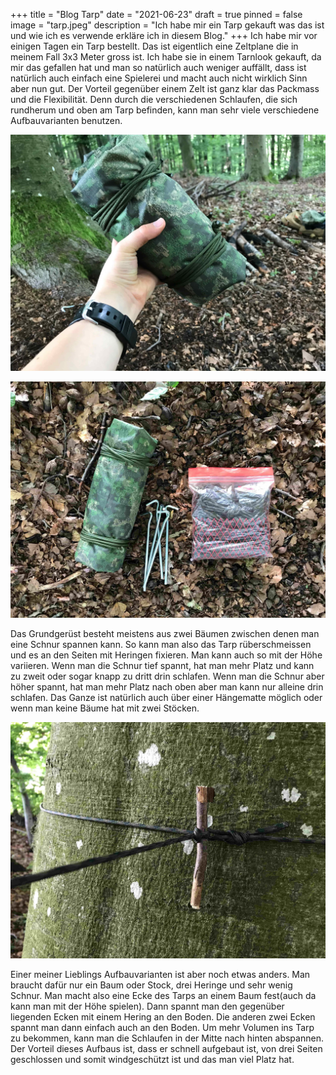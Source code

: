 +++
title = "Blog Tarp"
date = "2021-06-23"
draft = true
pinned = false
image = "tarp.jpeg"
description = "Ich habe mir ein Tarp gekauft was das ist und wie ich es verwende erkläre ich in diesem Blog."
+++
Ich habe mir vor einigen Tagen ein Tarp bestellt. Das ist eigentlich eine Zeltplane die in meinem Fall 3x3 Meter gross ist. Ich habe sie in einem Tarnlook gekauft, da mir das gefallen hat und man so natürlich auch weniger auffällt, dass ist natürlich auch einfach eine Spielerei und macht auch nicht wirklich Sinn aber nun gut. Der Vorteil gegenüber einem Zelt ist ganz klar das Packmass und die Flexibilität. Denn durch die verschiedenen Schlaufen, die sich rundherum und oben am Tarp befinden, kann man sehr viele verschiedene Aufbauvarianten benutzen. 

![](img_2991.jpg)

![](img_2965.jpg)

Das Grundgerüst besteht meistens aus zwei Bäumen zwischen denen man eine Schnur spannen kann. So kann man also das Tarp rüberschmeissen und es an den Seiten mit Heringen fixieren. Man kann auch so mit der Höhe variieren. Wenn man die Schnur tief spannt, hat man mehr Platz und kann zu zweit oder sogar knapp zu dritt drin schlafen. Wenn man die Schnur aber höher spannt, hat man mehr Platz nach oben aber man kann nur alleine drin schlafen. Das Ganze ist natürlich auch über einer Hängematte möglich oder wenn man keine Bäume hat mit zwei Stöcken. 

![](img_2968.jpg)

Einer meiner Lieblings Aufbauvarianten ist aber noch etwas anders. Man braucht dafür nur ein Baum oder Stock, drei Heringe und sehr wenig Schnur. Man macht also eine Ecke des Tarps an einem Baum fest(auch da kann man mit der Höhe spielen). Dann spannt man den gegenüber liegenden Ecken mit einem Hering an den Boden. Die anderen zwei Ecken spannt man dann einfach auch an den Boden. Um mehr Volumen ins Tarp zu bekommen, kann man die Schlaufen in der Mitte nach hinten abspannen. Der Vorteil dieses Aufbaus ist, dass er schnell aufgebaut ist, von drei Seiten geschlossen und somit windgeschützt ist und das man viel Platz hat.